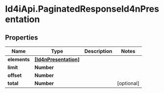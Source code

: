 # Id4iApi.PaginatedResponseId4nPresentation

## Properties
Name | Type | Description | Notes
------------ | ------------- | ------------- | -------------
**elements** | [**[Id4nPresentation]**](Id4nPresentation.md) |  | 
**limit** | **Number** |  | 
**offset** | **Number** |  | 
**total** | **Number** |  | [optional] 


